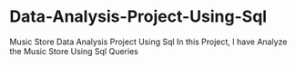 # Data-Analysis-Project-Using-Sql
Music Store Data Analysis Project Using Sql
In this Project, I have Analyze the Music Store  Using Sql Queries
